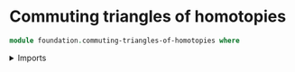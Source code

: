 # Commuting triangles of homotopies

```agda
module foundation.commuting-triangles-of-homotopies where
```

<details><summary>Imports</summary>

```agda
open import foundation-core.commuting-triangles-of-homotopies public
```

</details>

